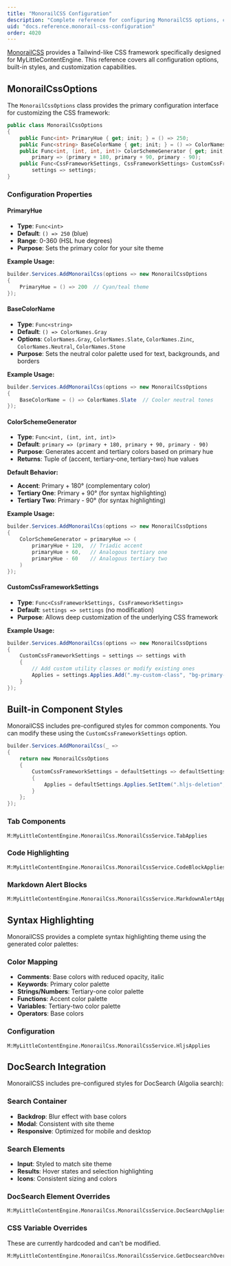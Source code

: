 ```yaml
---
title: "MonorailCSS Configuration"
description: "Complete reference for configuring MonorailCSS options, color schemes, and styling in MyLittleContentEngine"
uid: "docs.reference.monorail-css-configuration"
order: 4020
---
```


[MonorailCSS](https://github.com/monorailcss/MonorailCss.Framework) provides a Tailwind-like CSS framework specifically designed for MyLittleContentEngine. This reference covers all configuration options, built-in styles, and customization capabilities.

## MonorailCssOptions

The `MonorailCssOptions` class provides the primary configuration interface for customizing the CSS framework:

```csharp
public class MonorailCssOptions
{
    public Func<int> PrimaryHue { get; init; } = () => 250;
    public Func<string> BaseColorName { get; init; } = () => ColorNames.Gray;
    public Func<int, (int, int, int)> ColorSchemeGenerator { get; init; } = 
        primary => (primary + 180, primary + 90, primary - 90);
    public Func<CssFrameworkSettings, CssFrameworkSettings> CustomCssFrameworkSettings { get; init; } = 
        settings => settings;
}
```

### Configuration Properties

#### PrimaryHue
- **Type**: `Func<int>`
- **Default**: `() => 250` (blue)
- **Range**: 0-360 (HSL hue degrees)
- **Purpose**: Sets the primary color for your site theme

**Example Usage:**
```csharp
builder.Services.AddMonorailCss(options => new MonorailCssOptions
{
    PrimaryHue = () => 200  // Cyan/teal theme
});
```

#### BaseColorName
- **Type**: `Func<string>`
- **Default**: `() => ColorNames.Gray`
- **Options**: `ColorNames.Gray`, `ColorNames.Slate`, `ColorNames.Zinc`, `ColorNames.Neutral`, `ColorNames.Stone`
- **Purpose**: Sets the neutral color palette used for text, backgrounds, and borders

**Example Usage:**
```csharp
builder.Services.AddMonorailCss(options => new MonorailCssOptions
{
    BaseColorName = () => ColorNames.Slate  // Cooler neutral tones
});
```

#### ColorSchemeGenerator
- **Type**: `Func<int, (int, int, int)>`
- **Default**: `primary => (primary + 180, primary + 90, primary - 90)`
- **Purpose**: Generates accent and tertiary colors based on primary hue
- **Returns**: Tuple of (accent, tertiary-one, tertiary-two) hue values

**Default Behavior:**
- **Accent**: Primary + 180° (complementary color)
- **Tertiary One**: Primary + 90° (for syntax highlighting)
- **Tertiary Two**: Primary - 90° (for syntax highlighting)

**Example Usage:**
```csharp
builder.Services.AddMonorailCss(options => new MonorailCssOptions
{
    ColorSchemeGenerator = primaryHue => (
        primaryHue + 120,  // Triadic accent
        primaryHue + 60,   // Analogous tertiary one
        primaryHue - 60    // Analogous tertiary two
    )
});
```

#### CustomCssFrameworkSettings
- **Type**: `Func<CssFrameworkSettings, CssFrameworkSettings>`
- **Default**: `settings => settings` (no modification)
- **Purpose**: Allows deep customization of the underlying CSS framework

**Example Usage:**
```csharp
builder.Services.AddMonorailCss(options => new MonorailCssOptions
{
    CustomCssFrameworkSettings = settings => settings with
    {
        // Add custom utility classes or modify existing ones
        Applies = settings.Applies.Add(".my-custom-class", "bg-primary-500 text-white p-4")
    }
});
```

## Built-in Component Styles

MonorailCSS includes pre-configured styles for common components. You can modify these using the `CustomCssFrameworkSettings` option.

```csharp
builder.Services.AddMonorailCss(_ =>
{
    return new MonorailCssOptions
    {
        CustomCssFrameworkSettings = defaultSettings => defaultSettings with
        {
            Applies = defaultSettings.Applies.SetItem(".hljs-deletion", "text-amber-700 dark:text-amber-300")
        }
    };
});
```

### Tab Components
```csharp:xmldocid,bodyonly
M:MyLittleContentEngine.MonorailCss.MonorailCssService.TabApplies
```

### Code Highlighting
```csharp:xmldocid,bodyonly
M:MyLittleContentEngine.MonorailCss.MonorailCssService.CodeBlockApplies
```

### Markdown Alert Blocks
```csharp:xmldocid,bodyonly
M:MyLittleContentEngine.MonorailCss.MonorailCssService.MarkdownAlertApplies
```

## Syntax Highlighting

MonorailCSS provides a complete syntax highlighting theme using the generated color palettes:

### Color Mapping
- **Comments**: Base colors with reduced opacity, italic
- **Keywords**: Primary color palette
- **Strings/Numbers**: Tertiary-one color palette
- **Functions**: Accent color palette
- **Variables**: Tertiary-two color palette
- **Operators**: Base colors

### Configuration
```csharp:xmldocid,bodyonly
M:MyLittleContentEngine.MonorailCss.MonorailCssService.HljsApplies
```

## DocSearch Integration

MonorailCSS includes pre-configured styles for DocSearch (Algolia search):

### Search Container
- **Backdrop**: Blur effect with base colors
- **Modal**: Consistent with site theme
- **Responsive**: Optimized for mobile and desktop

### Search Elements
- **Input**: Styled to match site theme
- **Results**: Hover states and selection highlighting
- **Icons**: Consistent sizing and colors

### DocSearch Element Overrides

```csharp:xmldocid,bodyonly
M:MyLittleContentEngine.MonorailCss.MonorailCssService.DocSearchApplies
```

### CSS Variable Overrides

These are currently hardcoded and can't be modified.

```csharp:xmldocid,bodyonly
M:MyLittleContentEngine.MonorailCss.MonorailCssService.GetDocsearchOverride
```

